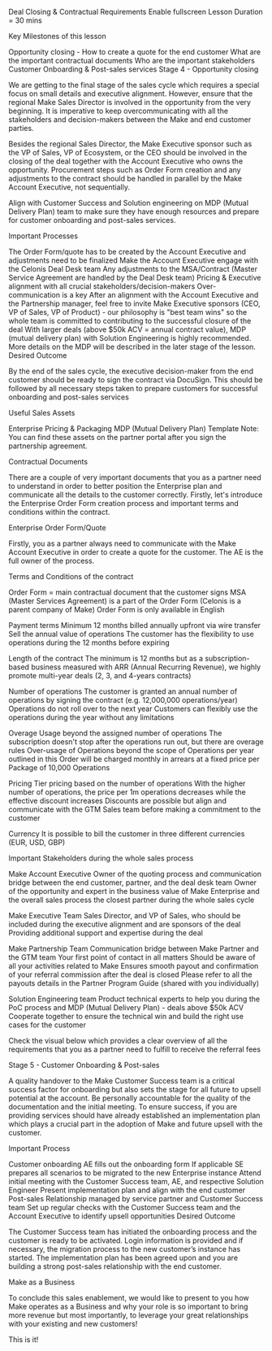 Deal Closing & Contractual Requirements
Enable fullscreen
Lesson Duration = 30 mins



Key Milestones of this lesson

Opportunity closing - How to create a quote for the end customer
What are the important contractual documents
Who are the important stakeholders
Customer Onboarding & Post-sales services
Stage 4 - Opportunity closing

We are getting to the final stage of the sales cycle which requires a special focus on small details and executive alignment. However, ensure that the regional Make Sales Director is involved in the opportunity from the very beginning. It is imperative to keep overcommunicating with all the stakeholders and decision-makers between the Make and end customer parties. 

Besides the regional Sales Director, the Make Executive sponsor such as the VP of Sales, VP of Ecosystem, or the CEO should be involved in the closing of the deal together with the Account Executive who owns the opportunity. Procurement steps such as Order Form creation and any adjustments to the contract should be handled in parallel by the Make Account Executive, not sequentially. 

Align with Customer Success and Solution engineering on MDP (Mutual Delivery Plan) team to make sure they have enough resources and prepare for customer onboarding and post-sales services.



Important Processes

The Order Form/quote has to be created by the Account Executive and adjustments need to be finalized
Make the Account Executive engage with the Celonis Deal Desk team 
Any adjustments to the MSA/Contract (Master Service Agreement are handled by the Deal Desk team)
Pricing & Executive alignment with all crucial stakeholders/decision-makers 
Over-communication is a key
After an alignment with the Account Executive and the Partnership manager, feel free to invite Make Executive sponsors (CEO, VP of Sales, VP of Product) - our philosophy is "best team wins" so the whole team is committed to contributing to the successful closure of the deal
With larger deals (above $50k ACV = annual contract value), MDP (mutual delivery plan) with Solution Engineering is highly recommended. More details on the MDP will be described in the later stage of the lesson.
Desired Outcome

By the end of the sales cycle, the executive decision-maker from the end customer should be ready to sign the contract via DocuSign. This should be followed by all necessary steps taken to prepare customers for successful onboarding and post-sales services



Useful Sales Assets 

Enterprise Pricing & Packaging
MDP (Mutual Delivery Plan) Template
Note: You can find these assets on the partner portal after you sign the partnership agreement.


Contractual Documents

There are a couple of very important documents that you as a partner need to understand in order to better position the Enterprise plan and communicate all the details to the customer correctly. Firstly, let's introduce the Enterprise Order Form creation process and important terms and conditions within the contract.

Enterprise Order Form/Quote

Firstly, you as a partner always need to communicate with the Make Account Executive in order to create a quote for the customer. The AE is the full owner of the process. 

Terms and Conditions of the contract

Order Form = main contractual document that the customer signs
MSA (Master Services Agreement) is a part of the Order Form (Celonis is a parent company of Make)
Order Form is only available in English

Payment terms
Minimum 12 months billed annually upfront via wire transfer
Sell the annual value of operations
The customer has the flexibility to use operations during the 12 months before expiring

Length of the contract
The minimum is 12 months but as a subscription-based business measured with ARR (Annual Recurring Revenue), we highly promote multi-year deals (2, 3, and 4-years contracts)

Number of operations
The customer is granted an annual number of operations by signing the contract (e.g. 12,000,000 operations/year)
Operations do not roll over to the next year
Customers can flexibly use the operations during the year without any limitations

Overage
Usage beyond the assigned number of operations
The subscription doesn't stop after the operations run out, but there are overage rules
Over-usage of Operations beyond the scope of Operations per year outlined in this Order will be charged monthly in arrears at a fixed price per Package of 10,000 Operations

Pricing
Tier pricing based on the number of operations
With the higher number of operations, the price per 1m operations decreases while the effective discount increases
Discounts are possible but align and communicate with the GTM Sales team before making a commitment to the customer

Currency
It is possible to bill the customer in three different currencies (EUR, USD, GBP)


Important Stakeholders during the whole sales process


Make Account Executive
Owner of the quoting process and communication bridge between the end customer, partner, and the deal desk team
Owner of the opportunity and expert in the business value of Make Enterprise and the overall sales process
the closest partner during the whole sales cycle

Make Executive Team
Sales Director, and VP of Sales, who should be included during the executive alignment and are sponsors of the deal
Providing additional support and expertise during the deal

Make Partnership Team
Communication bridge between Make Partner and the GTM team
Your first point of contact in all matters
Should be aware of all your activities related to Make
Ensures smooth payout and confirmation of your referral commission after the deal is closed
Please refer to all the payouts details in the Partner Program Guide (shared with you individually)

Solution Engineering team
Product technical experts to help you during the PoC process and MDP (Mutual Delivery Plan) - deals above $50k ACV
Cooperate together to ensure the technical win and build the right use cases for the customer


Check the visual below which provides a clear overview of all the requirements that you as a partner need to fulfill to receive the referral fees





Stage 5 - Customer Onboarding & Post-sales

A quality handover to the Make Customer Success team is a critical success factor for onboarding but also sets the stage for all future to upsell potential at the account. Be personally accountable for the quality of the documentation and the initial meeting. To ensure success, if you are providing services should have already established an implementation plan which plays a crucial part in the adoption of Make and future upsell with the customer.



Important Process

Customer onboarding
AE fills out the onboarding form
If applicable SE prepares all scenarios to be migrated to the new Enterprise instance
Attend initial meeting with the Customer Success team, AE, and respective Solution Engineer 
Present implementation plan and align with the end customer
Post-sales Relationship managed by service partner and Customer Success team
Set up regular checks with the Customer Success team and the Account Executive to identify upsell opportunities
Desired Outcome

The Customer Success team has initiated the onboarding process and the customer is ready to be activated. Login information is provided and if necessary, the migration process to the new customer’s instance has started. The implementation plan has been agreed upon and you are building a strong post-sales relationship with the end customer.



Make as a Business

To conclude this sales enablement, we would like to present to you how Make operates as a Business and why your role is so important to bring more revenue but most importantly, to leverage your great relationships with your existing and new customers!





This is it!

